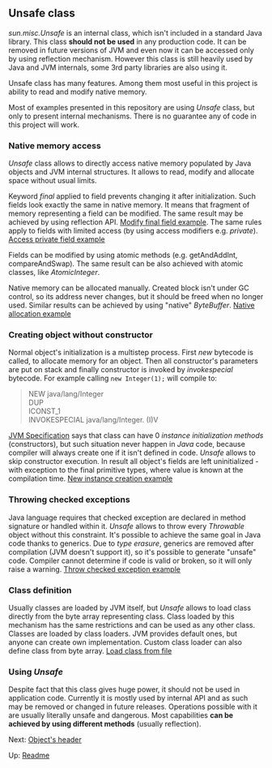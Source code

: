 ## Unsafe class

*sun.misc.Unsafe* is an internal class, which isn't included in a standard Java library. 
This class **should not be used** in any production code. It can be removed in future versions of JVM
and even now it can be accessed only by using reflection mechanism. However this class is still
heavily used by Java and JVM internals, some 3rd party libraries are also using it.

Unsafe class has many features. Among them most useful in this project is ability to read and modify native memory.

Most of examples presented in this repository are using *Unsafe* class, but only to present internal mechanisms.
There is no guarantee any of code in this project will work.

### Native memory access

*Unsafe* class allows to directly access native memory populated by Java objects and JVM internal structures.
It allows to read, modify and allocate space without usual limits.

Keyword *final* applied to field prevents changing it after initialization. Such fields look exactly the same in native memory.
It means that fragment of memory representing a field can be modified. The same result may be achieved by using reflection API.
[Modify final field example](ModifyFinalField.java). The same rules apply to fields with limited access
(by using access modifiers e.g. *private*). [Access private field example](GetPrivateField.java)

Fields can be modified by using atomic methods (e.g. getAndAddInt, compareAndSwap). The same result can be also achieved with atomic classes,
like *AtomicInteger*.

Native memory can be allocated manually. Created block isn't under GC control, so its address never changes, but it should be
freed when no longer used. Similar results can be achieved by using "native" *ByteBuffer*. [Native allocation example](NativeMemory.java)

### Creating object without constructor

Normal object's initialization is a multistep process. First *new* bytecode is called, to allocate memory for an object.
Then all constructor's parameters are put on stack and finally constructor is invoked by *invokespecial* bytecode. 
For example calling ```new Integer(1);``` will compile to:

> NEW java/lang/Integer  
> DUP  
> ICONST_1  
> INVOKESPECIAL java/lang/Integer.<init> (I)V  

[JVM Specification](https://docs.oracle.com/javase/specs/jvms/se9/html/jvms-2.html#jvms-2.9.1) says that class can have 0
*instance initialization methods* (constructors), but such situation never happen in *Java* code, because compiler will always
create one if it isn't defined in code. *Unsafe* allows to skip constructor execution. In result all object's fields are left
uninitialized - with exception to the final primitive types, where value is known at the compilation time. [New instance creation example](NewInstance.java)

### Throwing checked exceptions

Java language requires that checked exception are declared in method signature or handled within it.
*Unsafe* allows to throw every *Throwable* object without this constraint. It's possible to achieve the same goal in Java code
thanks to generics. Due to *type erasure*, generics are removed after compilation (JVM doesn't support it), so it's possible to generate "unsafe" code.
Compiler cannot determine if code is valid or broken, so it will only raise a warning. [Throw checked exception example](ThrowCheckedException.java)

### Class definition

Usually classes are loaded by JVM itself, but *Unsafe* allows to load class directly from the byte array representing class. 
Class loaded by this mechanism has the same restrictions and can be used as any other class. Classes are loaded by class loaders.
JVM provides default ones, but anyone can create own implementation. Custom class loader can also define class from byte array.
[Load class from file](LoadClass.java)

### Using *Unsafe*

Despite fact that this class gives huge power, it should not be used in application code. Currently it is mostly used by internal API
and as such may be removed or changed in future releases. Operations possible with it are usually literally unsafe and dangerous.
Most capabilities **can be achieved by using different methods** (usually reflection).

Next: [Object's header](../object/header/readme.md)

Up: [Readme](../../../../readme.md)